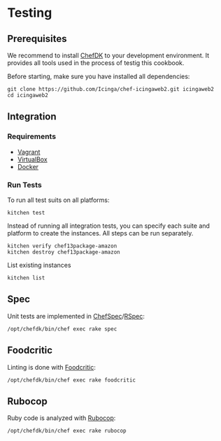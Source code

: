 # Testing
## Prerequisites
We recommend to install [ChefDK] to your development environment.
It provides all tools used in the process of testig this cookbook.

Before starting, make sure you have installed all dependencies:

```shell
git clone https://github.com/Icinga/chef-icingaweb2.git icingaweb2
cd icingaweb2
```

## Integration
### Requirements
* [Vagrant]
* [VirtualBox]
* [Docker]

### Run Tests
To run all test suits on all platforms:
```shell
kitchen test
```

Instead of running all integration tests, you can specify each suite and platform to create the instances.
All steps can be run separately.
```
kitchen verify chef13package-amazon
kitchen destroy chef13package-amazon
```

List existing instances
```shell
kitchen list
```

## Spec
Unit tests are implemented in [ChefSpec]/[RSpec]:
```shell
/opt/chefdk/bin/chef exec rake spec
```

## Foodcritic
Linting is done with [Foodcritic]:
```shell
/opt/chefdk/bin/chef exec rake foodcritic
```

## Rubocop
Ruby code is analyzed with [Rubocop]:
```shell
/opt/chefdk/bin/chef exec rake rubocop
```

[ChefDK]: https://downloads.chef.io/chef-dk/
[Vagrant]: https://www.vagrantup.com/
[Virtualbox]: https://www.virtualbox.org/
[ChefSpec]: https://docs.chef.io/chefspec.html
[RSpec]: http://rspec.info/
[Foodcritic]: http://www.foodcritic.io/
[Rubocop]: https://github.com/bbatsov/rubocop
[Docker]: https://www.docker.com/
